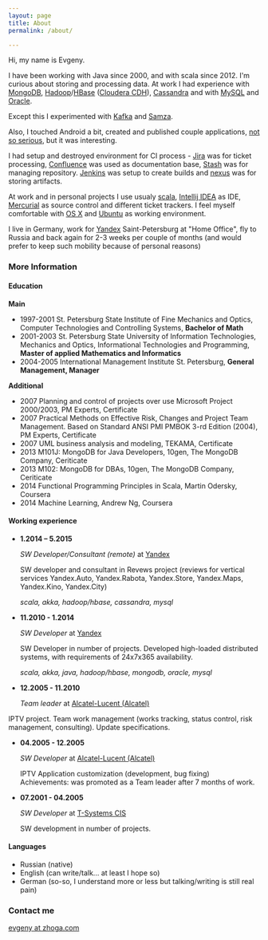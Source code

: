 ```yaml
---
layout: page
title: About
permalink: /about/

---
```

Hi, my name is Evgeny.

I have been working with Java since 2000, and with scala since 2012. I'm curious about storing and processing data. At work I had experience with [MongoDB](http://www.mongodb.com/), [Hadoop](https://hadoop.apache.org/)/[HBase](https://hbase.apache.org/) ([Cloudera CDH](http://www.cloudera.com/content/cloudera/en/products-and-services/cdh.html)), [Cassandra](http://cassandra.apache.org/) and with [MySQL](http://www.mysql.com/) and [Oracle](http://www.oracle.com/index.html).

Except this I experimented with [Kafka](http://kafka.apache.org/) and [Samza](http://samza.incubator.apache.org/).

Also, I touched Android a bit, created and published couple applications, [not so serious](https://play.google.com/store/apps/details?id=ru.forteamwork.dfc.a1), but it was interesting.  

I had setup and destroyed environment for CI process - [Jira](https://www.atlassian.com/software/jira) was for ticket processing, [Confluence](https://www.atlassian.com/software/confluence) was used as documentation base, [Stash](https://www.atlassian.com/software/stash) was for managing repository. [Jenkins](http://jenkins-ci.org/) was setup to create builds and [nexus](http://www.sonatype.com/nexus) was for storing artifacts.  

At work and in personal projects I use usualy [scala](http://scala-lang.org/), [Intellij IDEA](https://www.jetbrains.com/idea/) as IDE, [Mercurial](http://mercurial.selenic.com/) as source control and different ticket trackers. I feel myself comfortable with [OS X](https://www.apple.com/osx/) and [Ubuntu](http://www.ubuntu.com/) as working environment.

I live in Germany, work for [Yandex](http://www.yandex.ru/) Saint-Petersburg at "Home Office", fly to Russia and back again for 2-3 weeks per couple of months (and would prefer to keep such mobility because of personal reasons) 

### More Information

#### Education
**Main**

* 1997-2001 St. Petersburg State Institute of Fine Mechanics and Optics, Computer Technologies and Controlling Systems, **Bachelor of Math**
* 2001-2003 St. Petersburg State University of Information Technologies, Mechanics and Optics, Informational Technologies and Programming, **Master of applied Mathematics and Informatics**
* 2004-2005 International Management Institute St. Petersburg, **General Management, Manager**

**Additional**

* 2007 Planning and control of projects over use Microsoft Project 2000/2003, PM Experts, Certificate
* 2007 Practical Methods on Effective Risk, Changes and Project Team Management. Based on Standard ANSI PMI PMBOK 3-rd Edition (2004), PM Experts, Certificate
* 2007 UML business analysis and modeling, TEKAMA, Certificate
* 2013 M101J: MongoDB for Java Developers, 10gen, The MongoDB Company, Ceriticate
* 2013 M102: MongoDB for DBAs, 10gen, The MongoDB Company, Ceriticate
* 2014 Functional Programming Principles in Scala, Martin Odersky, Coursera
* 2014 Machine Learning, Andrew Ng, Coursera
 
#### Working experience
* **1.2014 – 5.2015** 

  *SW Developer/Consultant (remote)* at [Yandex](http://www.yandex.ru/) 

  SW developer and consultant in Revews project (reviews for vertical services Yandex.Auto, Yandex.Rabota, Yandex.Store, Yandex.Maps, Yandex.Kino, Yandex.City)
  
  *scala, akka, hadoop/hbase, cassandra, mysql*

* **11.2010 - 1.2014** 
  
  *SW Developer* at [Yandex](http://www.yandex.ru/)

  SW Developer in number of projects. Developed high-loaded distributed systems, with requirements of 24x7x365 availability.

  *scala, akka, java, hadoop/hbase, mongodb, oracle, mysql*

* **12.2005 - 11.2010**

  *Team leader* at [Alcatel-Lucent (Alcatel)](http://www.alcatel-lucent.com/)
  
IPTV project. Team work management (works tracking, status control, risk management, consulting). Update specifications.

* **04.2005 - 12.2005**

  *SW Developer* at [Alcatel-Lucent (Alcatel)](http://www.alcatel-lucent.com/)

  IPTV Application customization (development, bug fixing)
Achievements: was promoted as a Team leader after 7 months of work.

* **07.2001 - 04.2005**

  *SW Developer* at [T-Systems CIS](http://www.t-systems.ru/)

  SW development in number of projects.

#### Languages
* Russian (native)
* English (can write/talk... at least I hope so)
* German (so-so, I understand more or less but talking/writing is still real pain)

### Contact me

[evgeny at zhoga.com](mailto:evgeny@zhoga.com)

